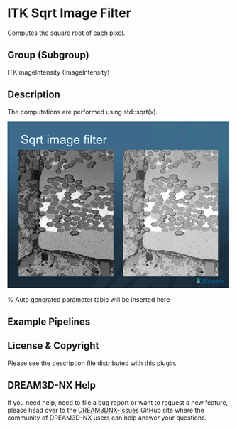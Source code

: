 # ITK Sqrt Image Filter

Computes the square root of each pixel.

## Group (Subgroup)

ITKImageIntensity (ImageIntensity)

## Description

The computations are performed using std::sqrt(x).

![](Images/ITKSqrtImageFilter.png)

% Auto generated parameter table will be inserted here

## Example Pipelines

## License & Copyright

Please see the description file distributed with this plugin.

## DREAM3D-NX Help

If you need help, need to file a bug report or want to request a new feature, please head over to the [DREAM3DNX-Issues](https://github.com/BlueQuartzSoftware/DREAM3DNX-Issues/discussions) GitHub site where the community of DREAM3D-NX users can help answer your questions.
